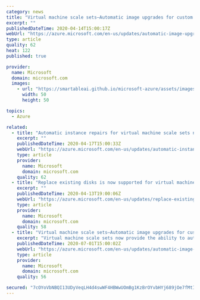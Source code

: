 ```yaml
---
category: news
title: "Virtual machine scale sets—Automatic image upgrades for custom images"
excerpt: ""
publishedDateTime: 2020-04-14T15:00:17Z
webUrl: "https://azure.microsoft.com/en-us/updates/automatic-image-upgrade-for-custom-images-now-in-preview-for-azure-vmss/"
type: article
quality: 62
heat: 122
published: true

provider:
  name: Microsoft
  domain: microsoft.com
  images:
    - url: "https://smartableai.github.io/microsoft-azure/assets/images/organizations/microsoft.com-50x50.jpg"
      width: 50
      height: 50

topics:
  - Azure

related:
  - title: "Automatic instance repairs for virtual machine scale sets now available"
    excerpt: ""
    publishedDateTime: 2020-04-17T15:00:33Z
    webUrl: "https://azure.microsoft.com/en-us/updates/automatic-instance-repairs-for-azure-vmss-now-generally-available/"
    type: article
    provider:
      name: Microsoft
      domain: microsoft.com
    quality: 62
  - title: "Replace existing disks is now supported for virtual machines with custom images"
    excerpt: ""
    publishedDateTime: 2020-04-13T19:00:06Z
    webUrl: "https://azure.microsoft.com/en-us/updates/replace-existing-azurevms-custom-images/"
    type: article
    provider:
      name: Microsoft
      domain: microsoft.com
    quality: 58
  - title: "Virtual machine scale sets—Automatic image upgrades for custom images now available"
    excerpt: "Virtual machine scale sets now provide the ability to automatically deploy new versions of custom images to scale set virtual machines. "
    publishedDateTime: 2020-07-01T15:00:02Z
    webUrl: "https://azure.microsoft.com/en-us/updates/automatic-image-upgrade-for-custom-images-now-available-for-azure-vmss/"
    type: article
    provider:
      name: Microsoft
      domain: microsoft.com
    quality: 56

secured: "7cOYoVbNBQI13UDyVeqLH4d4swWF4HBWwUOmBg1KzBrOYvbHYj689jOe7fMtIG8AAPPoq6ZRViBY1AI0lf0uS9q77ekReu0QRi/zH4KUXOfvSqjCj8GOa/q9lZeyxvfOON1kXeccbOptGJk7J2A+UNxMljd6zIDXUaH6QfqUq/xyWRJAPHf29Wc4rT7QYgbD3Lhufox3x7WEldSVraoFfYb6qDTQT1aYNHVaws+MTHOew9Z6znCVpKnVjC9HtRNSBb3ij7F/urV3R4ik+ECIiORweGCzORyb/HmQE+qa0t74ObQmr+fKBbI8kwCG/oLoCNcsMU6Mtq+WGg/tbHtuWQ==;aZBO8ApdE23fH4yS3wa+zA=="
---
```


